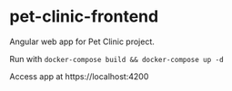 # pet-clinic-frontend
Angular web app for Pet Clinic project.

Run with `docker-compose build && docker-compose up -d`

Access app at https://localhost:4200
